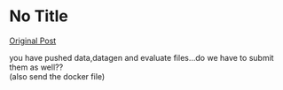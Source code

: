 # No Title

[Original Post](https://discourse.onlinedegree.iitm.ac.in/t/164277/534)

<p>you have pushed data,datagen and evaluate files…do we have to submit them as well??<br>
(also send the docker file)</p>